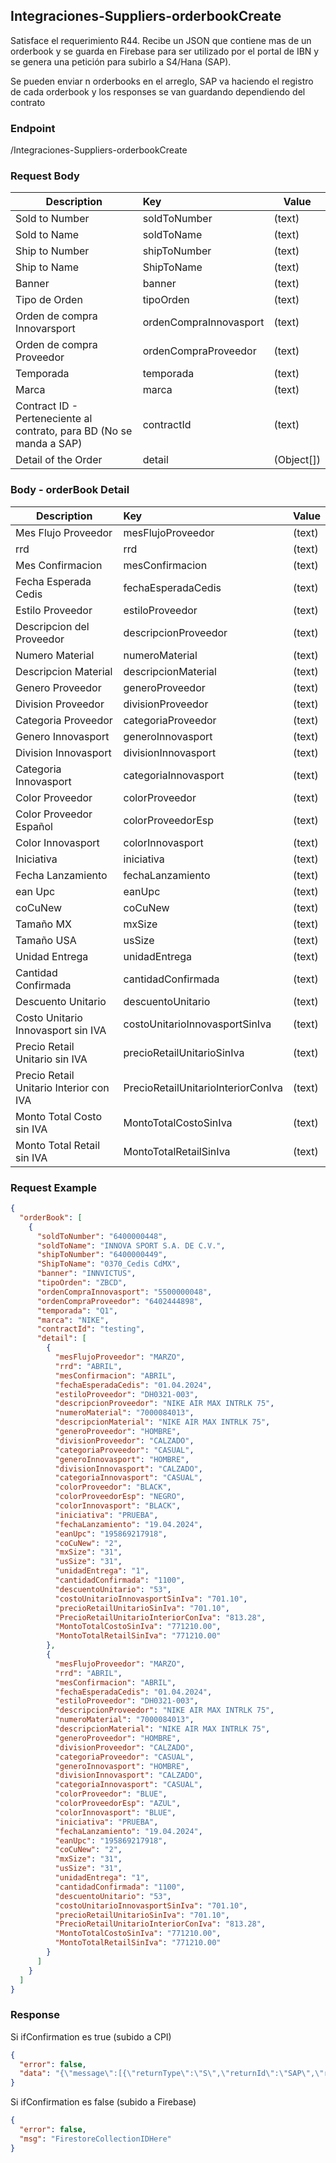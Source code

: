 ﻿## Integraciones-Suppliers-orderbookCreate

Satisface el requerimiento R44. Recibe un JSON que contiene mas de un orderbook y se guarda en Firebase para ser utilizado por el portal de IBN y se genera una petición para subirlo a S4/Hana (SAP).

Se pueden enviar n orderbooks en el arreglo, SAP va haciendo el registro de cada orderbook y los responses se van guardando dependiendo del contrato

### Endpoint

/Integraciones-Suppliers-orderbookCreate

### Request Body

| Description                                                          | Key                    | Value      |
| -------------------------------------------------------------------- | :--------------------- | ---------- |
| Sold to Number                                                       | soldToNumber           | (text)     |
| Sold to Name                                                         | soldToName             | (text)     |
| Ship to Number                                                       | shipToNumber           | (text)     |
| Ship to Name                                                         | ShipToName             | (text)     |
| Banner                                                               | banner                 | (text)     |
| Tipo de Orden                                                        | tipoOrden              | (text)     |
| Orden de compra Innovarsport                                         | ordenCompraInnovasport | (text)     |
| Orden de compra Proveedor                                            | ordenCompraProveedor   | (text)     |
| Temporada                                                            | temporada              | (text)     |
| Marca                                                                | marca                  | (text)     |
| Contract ID - Perteneciente al contrato, para BD (No se manda a SAP) | contractId             | (text)     |
| Detail of the Order                                                  | detail                 | (Object[]) |

### Body - orderBook Detail

| Description                             | Key                                | Value  |
| --------------------------------------- | :--------------------------------- | ------ |
| Mes Flujo Proveedor                     | mesFlujoProveedor                  | (text) |
| rrd                                     | rrd                                | (text) |
| Mes Confirmacion                        | mesConfirmacion                    | (text) |
| Fecha Esperada Cedis                    | fechaEsperadaCedis                 | (text) |
| Estilo Proveedor                        | estiloProveedor                    | (text) |
| Descripcion del Proveedor               | descripcionProveedor               | (text) |
| Numero Material                         | numeroMaterial                     | (text) |
| Descripcion Material                    | descripcionMaterial                | (text) |
| Genero Proveedor                        | generoProveedor                    | (text) |
| Division Proveedor                      | divisionProveedor                  | (text) |
| Categoria Proveedor                     | categoriaProveedor                 | (text) |
| Genero Innovasport                      | generoInnovasport                  | (text) |
| Division Innovasport                    | divisionInnovasport                | (text) |
| Categoria Innovasport                   | categoriaInnovasport               | (text) |
| Color Proveedor                         | colorProveedor                     | (text) |
| Color Proveedor Español                 | colorProveedorEsp                  | (text) |
| Color Innovasport                       | colorInnovasport                   | (text) |
| Iniciativa                              | iniciativa                         | (text) |
| Fecha Lanzamiento                       | fechaLanzamiento                   | (text) |
| ean Upc                                 | eanUpc                             | (text) |
| coCuNew                                 | coCuNew                            | (text) |
| Tamaño MX                               | mxSize                             | (text) |
| Tamaño USA                              | usSize                             | (text) |
| Unidad Entrega                          | unidadEntrega                      | (text) |
| Cantidad Confirmada                     | cantidadConfirmada                 | (text) |
| Descuento Unitario                      | descuentoUnitario                  | (text) |
| Costo Unitario Innovasport sin IVA      | costoUnitarioInnovasportSinIva     | (text) |
| Precio Retail Unitario sin IVA          | precioRetailUnitarioSinIva         | (text) |
| Precio Retail Unitario Interior con IVA | PrecioRetailUnitarioInteriorConIva | (text) |
| Monto Total Costo sin IVA               | MontoTotalCostoSinIva              | (text) |
| Monto Total Retail sin IVA              | MontoTotalRetailSinIva             | (text) |

### Request Example

```json
{
  "orderBook": [
    {
      "soldToNumber": "6400000448",
      "soldToName": "INNOVA SPORT S.A. DE C.V.",
      "shipToNumber": "6400000449",
      "ShipToName": "0370_Cedis CdMX",
      "banner": "INNVICTUS",
      "tipoOrden": "ZBCD",
      "ordenCompraInnovasport": "5500000048",
      "ordenCompraProveedor": "6402444898",
      "temporada": "Q1",
      "marca": "NIKE",
      "contractId": "testing",
      "detail": [
        {
          "mesFlujoProveedor": "MARZO",
          "rrd": "ABRIL",
          "mesConfirmacion": "ABRIL",
          "fechaEsperadaCedis": "01.04.2024",
          "estiloProveedor": "DH0321-003",
          "descripcionProveedor": "NIKE AIR MAX INTRLK 75",
          "numeroMaterial": "7000084013",
          "descripcionMaterial": "NIKE AIR MAX INTRLK 75",
          "generoProveedor": "HOMBRE",
          "divisionProveedor": "CALZADO",
          "categoriaProveedor": "CASUAL",
          "generoInnovasport": "HOMBRE",
          "divisionInnovasport": "CALZADO",
          "categoriaInnovasport": "CASUAL",
          "colorProveedor": "BLACK",
          "colorProveedorEsp": "NEGRO",
          "colorInnovasport": "BLACK",
          "iniciativa": "PRUEBA",
          "fechaLanzamiento": "19.04.2024",
          "eanUpc": "195869217918",
          "coCuNew": "2",
          "mxSize": "31",
          "usSize": "31",
          "unidadEntrega": "1",
          "cantidadConfirmada": "1100",
          "descuentoUnitario": "53",
          "costoUnitarioInnovasportSinIva": "701.10",
          "precioRetailUnitarioSinIva": "701.10",
          "PrecioRetailUnitarioInteriorConIva": "813.28",
          "MontoTotalCostoSinIva": "771210.00",
          "MontoTotalRetailSinIva": "771210.00"
        },
        {
          "mesFlujoProveedor": "MARZO",
          "rrd": "ABRIL",
          "mesConfirmacion": "ABRIL",
          "fechaEsperadaCedis": "01.04.2024",
          "estiloProveedor": "DH0321-003",
          "descripcionProveedor": "NIKE AIR MAX INTRLK 75",
          "numeroMaterial": "7000084013",
          "descripcionMaterial": "NIKE AIR MAX INTRLK 75",
          "generoProveedor": "HOMBRE",
          "divisionProveedor": "CALZADO",
          "categoriaProveedor": "CASUAL",
          "generoInnovasport": "HOMBRE",
          "divisionInnovasport": "CALZADO",
          "categoriaInnovasport": "CASUAL",
          "colorProveedor": "BLUE",
          "colorProveedorEsp": "AZUL",
          "colorInnovasport": "BLUE",
          "iniciativa": "PRUEBA",
          "fechaLanzamiento": "19.04.2024",
          "eanUpc": "195869217918",
          "coCuNew": "2",
          "mxSize": "31",
          "usSize": "31",
          "unidadEntrega": "1",
          "cantidadConfirmada": "1100",
          "descuentoUnitario": "53",
          "costoUnitarioInnovasportSinIva": "701.10",
          "precioRetailUnitarioSinIva": "701.10",
          "PrecioRetailUnitarioInteriorConIva": "813.28",
          "MontoTotalCostoSinIva": "771210.00",
          "MontoTotalRetailSinIva": "771210.00"
        }
      ]
    }
  ]
}
```

### Response

Si ifConfirmation es true (subido a CPI)

```json
{
  "error": false,
  "data": "{\"message\":[{\"returnType\":\"S\",\"returnId\":\"SAP\",\"returnNumber\":\"200\",\"returnMessage\":\"Orderbook creado exitosamente.\"}]}"
}
```

Si ifConfirmation es false (subido a Firebase)

```json
{
  "error": false,
  "msg": "FirestoreCollectionIDHere"
}
```
